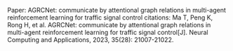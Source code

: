 Paper: AGRCNet: communicate by attentional graph relations in multi-agent reinforcement learning for traffic signal control
citations: Ma T, Peng K, Rong H, et al. AGRCNet: communicate by attentional graph relations in multi-agent reinforcement learning for traffic signal control[J]. Neural Computing and Applications, 2023, 35(28): 21007-21022.
